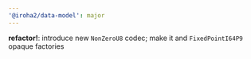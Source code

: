 ```yaml
---
'@iroha2/data-model': major
---
```


**refactor!**: introduce new `NonZeroU8` codec; make it and `FixedPointI64P9` opaque factories
